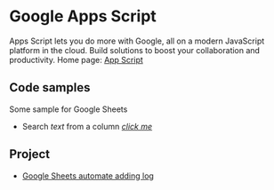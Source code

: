 # Google Apps Script
Apps Script lets you do more with Google, all on a modern JavaScript platform in the cloud. Build solutions to boost your collaboration and productivity.
Home page: [App Script](https://developers.google.com/apps-script)

## Code samples
Some sample for Google Sheets
- Search *text* from a column [*click me*](codesamples/search.gs)

## Project
- [Google Sheets automate adding log](projects/ggsheets-automate-adding-log.gs)
